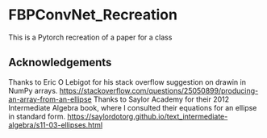 # FBPConvNet_Recreation
This is a Pytorch recreation of a paper for a class


## Acknowledgements
Thanks to Eric O Lebigot for his stack overflow suggestion on drawin in NumPy arrays. https://stackoverflow.com/questions/25050899/producing-an-array-from-an-ellipse
Thanks to Saylor Academy for their 2012 Intermediate Algebra book, where I consulted their equations for an ellipse in standard form. https://saylordotorg.github.io/text_intermediate-algebra/s11-03-ellipses.html
